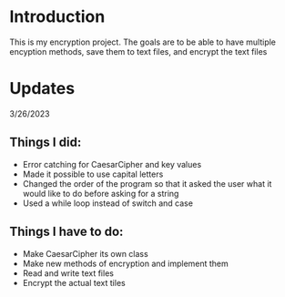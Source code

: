 # Introduction

This is my encryption project. The goals are to be able to have multiple encyption methods, save them to text files, and encrypt the text files

# Updates

3/26/2023 <br>
## Things I did:
* Error catching for CaesarCipher and key values
* Made it possible to use capital letters
* Changed the order of the program so that it asked the user what it would like to do before asking for a string
* Used a while loop instead of switch and case

## Things I have to do:
* Make CaesarCipher its own class
* Make new methods of encryption and implement them
* Read and write text files
* Encrypt the actual text tiles